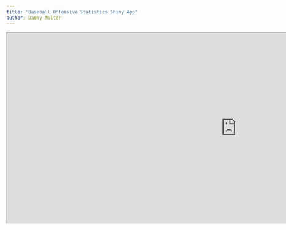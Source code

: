 ```yaml
---
title: "Baseball Offensive Statistics Shiny App"
author: Danny Malter
---
```


<iframe src="https://danmalter.shinyapps.io/HR-Hitters/" width="1200" height="500"> </iframe>
